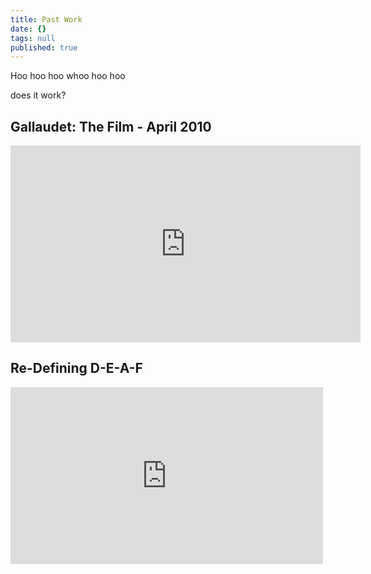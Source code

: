 ```yaml
---
title: Past Work
date: {}
tags: null
published: true
---
```


Hoo hoo hoo whoo hoo hoo

does it work? 

<h2>Gallaudet: The Film - April 2010</h2>
<object width="560" height="315" classid="clsid:d27cdb6e-ae6d-11cf-96b8-444553540000" codebase="http://download.macromedia.com/pub/shockwave/cabs/flash/swflash.cab#version=6,0,40,0"><param name="allowFullScreen" value="true" /><param name="allowscriptaccess" value="always" /><param name="src" value="http://www.youtube.com/v/VmXtio32gms?version=3&amp;hl=en_US" /><param name="allowfullscreen" value="true" /><embed width="560" height="315" type="application/x-shockwave-flash" src="http://www.youtube.com/v/VmXtio32gms?version=3&amp;hl=en_US" allowFullScreen="true" allowscriptaccess="always" allowfullscreen="true" /></object>

<h2>Re-Defining D-E-A-F</h2>
<iframe src="http://player.vimeo.com/video/12817361?portrait=0&amp;color=ff9933" width="500" height="283" frameborder="0" webkitAllowFullScreen mozallowfullscreen allowFullScreen></iframe>